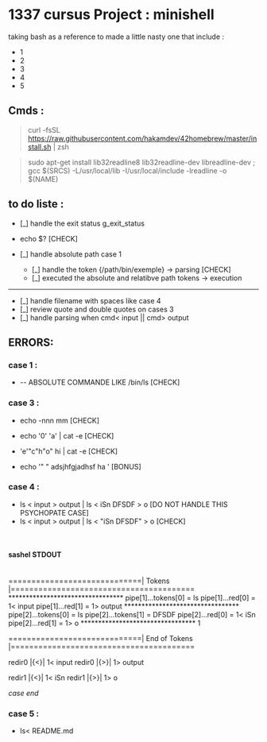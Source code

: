 # 1337 cursus Project : minishell 
taking bash as a reference to made a little nasty one that include : 
- 1 
- 2
- 3
- 4
- 5 
 
## Cmds :

> curl -fsSL https://raw.githubusercontent.com/hakamdev/42homebrew/master/install.sh | zsh

> sudo apt-get install lib32readline8 lib32readline-dev libreadline-dev ; gcc $(SRCS) -L/usr/local/lib -I/usr/local/include -lreadline -o $(NAME) 

## to do liste  : 

+ [_] handle the exit status  g_exit_status 

+ echo $?                                                                   [CHECK]


+ [_] handle absolute path case 1 
    - [_] handle the token {/path/bin/exemple} -> parsing                   [CHECK]
    - [_] executed the absolute and relatibve path tokens -> execution 



------------------------------------------------

+ [_] handle filename with spaces like case 4 
+ [_] review quote and double quotes on cases 3 
+ [_] handle parsing when cmd< input || cmd> output

## ERRORS:

### case 1 :

- -- ABSOLUTE COMMANDE LIKE /bin/ls                                         [CHECK]

### case 3 :

- echo -nnn mm                                                              [CHECK]

- echo '0' 'a' | cat -e                                                     [CHECK]

- 'e'"c"h"o" hi | cat -e                                                    [CHECK]

- echo '"   " adsjhfgjadhsf ha '                                            [BONUS]

### case 4 :

- ls < input > output | ls < iSn DFSDF > o [DO NOT HANDLE THIS PSYCHOPATE CASE]
- ls < input > output | ls < "iSn DFSDF" > o                                [CHECK]
<br>

#### sashel STDOUT
<br>
=============================|     Tokens    |========================================
*********************************
pipe[1]...tokens[0] = ls
pipe[1]...red[0] = 1< input
pipe[1]...red[1] = 1> output
*********************************
pipe[2]...tokens[0] = ls
pipe[2]...tokens[1] = DFSDF
pipe[2]...red[0] = 1< iSn
pipe[2]...red[1] = 1> o
*********************************
1

=============================| End of Tokens |========================================

redir0 |{<}| 1< input
redir0 |{>}| 1> output

redir1 |{<}| 1< iSn
redir1 |{>}| 1> o

*case end*
<br>

### case 5 :

- ls< README.md 


